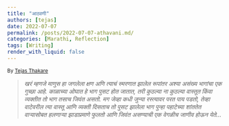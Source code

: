 ```yaml
---
title: "आठवणी"
authors: [tejas]
date: 2022-07-07
permalink: /posts/2022-07-07-athavani.md/
categories: [Marathi, Reflection]
tags: [Writing]
render_with_liquid: false
---
```

<sub>By [Tejas Thakare](https://tejascthakare.github.io/)</sub>

>*खरं म्हणजे माणुस हा जगलेला क्षण अणि त्याचं स्मरणात झालेल रूपांतर अश्या असंख्य भागांचा एक गुच्छा आहे. काळाच्या ओघात हे  भाग पुसट होत जातात, तरी कुठल्या ना कुठल्या वास्तूत किंवा व्यक्तीत तो भाग तसाच जिवंत असतो. मग जेव्हा कधी जुन्या रस्त्यावर परत पाय पडतो, तेव्हा  वाटेवरील  त्या वास्तू आणि व्यक्ती दिसताच तो पुसट झालेला भाग पुन्हा पहाटेच्या शांततेत वाऱ्यासोबत हलणाऱ्या झाडाप्रमाणे फुलतो आणि जिवंत असण्याची एक वेगळीच जाणीव होऊन येते...*
